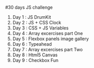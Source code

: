 #30 days JS challenge

1. Day 1 : JS DrumKit
2. Day 2 : JS + CSS Clock
3. Day 3 : CSS + JS Variables
4. Day 4 : Array excercises part One
5. Day 5 : Flexbox panels image gallery
6. Day 6 : Typeahead
7. Day 7 : Array excercises part Two
8. Day 8 : Html5 Canvas
9. Day 9 : Checkbox Fun
